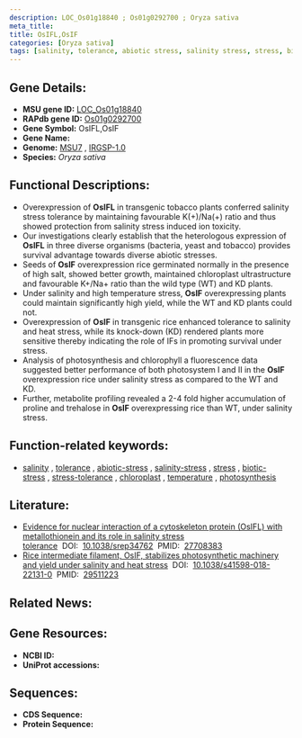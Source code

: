 ```yaml
---
description: LOC_Os01g18840 ; Os01g0292700 ; Oryza sativa
meta_title:
title: OsIFL,OsIF
categories: [Oryza sativa]
tags: [salinity, tolerance, abiotic stress, salinity stress, stress, biotic stress, stress tolerance, chloroplast, temperature, photosynthesis]
---
```


## Gene Details:
- **MSU gene ID:** [LOC_Os01g18840](http://rice.uga.edu/cgi-bin/ORF_infopage.cgi?orf=LOC_Os01g18840)  
- **RAPdb gene ID:** [Os01g0292700](https://rapdb.dna.affrc.go.jp/locus/?name=Os01g0292700)  
- **Gene Symbol:** OsIFL,OsIF
- **Gene Name:**
- **Genome:**  [MSU7](http://rice.uga.edu/)&nbsp;,&nbsp;[IRGSP-1.0](https://rapdb.dna.affrc.go.jp/download/irgsp1.html)
- **Species:** *Oryza sativa*

## Functional Descriptions:
   - Overexpression of **OsIFL** in transgenic tobacco plants conferred salinity stress tolerance by maintaining favourable K(+)/Na(+) ratio and thus showed protection from salinity stress induced ion toxicity.
   - Our investigations clearly establish that the heterologous expression of **OsIFL** in three diverse organisms (bacteria, yeast and tobacco) provides survival advantage towards diverse abiotic stresses.
   - Seeds of **OsIF** overexpression rice germinated normally in the presence of high salt, showed better growth, maintained chloroplast ultrastructure and favourable K+/Na+ ratio than the wild type (WT) and KD plants.
   - Under salinity and high temperature stress, **OsIF** overexpressing plants could maintain significantly high yield, while the WT and KD plants could not.
   - Overexpression of **OsIF** in transgenic rice enhanced tolerance to salinity and heat stress, while its knock-down (KD) rendered plants more sensitive thereby indicating the role of IFs in promoting survival under stress.
   - Analysis of photosynthesis and chlorophyll a fluorescence data suggested better performance of both photosystem I and II in the **OsIF** overexpression rice under salinity stress as compared to the WT and KD.
   - Further, metabolite profiling revealed a 2-4 fold higher accumulation of proline and trehalose in **OsIF** overexpressing rice than WT, under salinity stress.

## Function-related keywords:
   - [salinity](/tags/salinity/)&nbsp;,&nbsp;[tolerance](/tags/tolerance/)&nbsp;,&nbsp;[abiotic-stress](/tags/abiotic-stress/)&nbsp;,&nbsp;[salinity-stress](/tags/salinity-stress/)&nbsp;,&nbsp;[stress](/tags/stress/)&nbsp;,&nbsp;[biotic-stress](/tags/biotic-stress/)&nbsp;,&nbsp;[stress-tolerance](/tags/stress-tolerance/)&nbsp;,&nbsp;[chloroplast](/tags/chloroplast/)&nbsp;,&nbsp;[temperature](/tags/temperature/)&nbsp;,&nbsp;[photosynthesis](/tags/photosynthesis/)

## Literature:
   - [Evidence for nuclear interaction of a cytoskeleton protein (OsIFL) with metallothionein and its role in salinity stress tolerance](https://www.doi.org/10.1038/srep34762)&nbsp;&nbsp;DOI:&nbsp;&nbsp;[10.1038/srep34762](https://www.doi.org/10.1038/srep34762)&nbsp;&nbsp;PMID:&nbsp;&nbsp;[27708383](https://pubmed.ncbi.nlm.nih.gov/27708383/)
   - [Rice intermediate filament, OsIF, stabilizes photosynthetic machinery and yield under salinity and heat stress](https://www.doi.org/10.1038/s41598-018-22131-0)&nbsp;&nbsp;DOI:&nbsp;&nbsp;[10.1038/s41598-018-22131-0](https://www.doi.org/10.1038/s41598-018-22131-0)&nbsp;&nbsp;PMID:&nbsp;&nbsp;[29511223](https://pubmed.ncbi.nlm.nih.gov/29511223/)

## Related News:

## Gene Resources:
- **NCBI ID:**  []()
- **UniProt accessions:** [](https://www.uniprot.org/uniprotkb//entry)

## Sequences:
- **CDS Sequence:**
- **Protein Sequence:**
